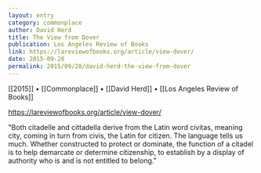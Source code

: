 ```yaml
---
layout: entry
category: commonplace
author: David Herd
title: The View from Dover
publication: Los Angeles Review of Books
link: https://lareviewofbooks.org/article/view-dover/
date: 2015-09-28
permalink: 2015/09/28/david-herd-the-view-from-dover
---
```


[[2015]] • [[Commonplace]] • [[David Herd]] • [[Los Angeles Review of Books]]

https://lareviewofbooks.org/article/view-dover/

"Both citadelle and cittadella derive from the Latin word civitas, meaning city, coming in turn from civis, the Latin for citizen. The language tells us much. Whether constructed to protect or dominate, the function of a citadel is to help demarcate or determine citizenship, to establish by a display of authority who is and is not entitled to belong."
 
 
